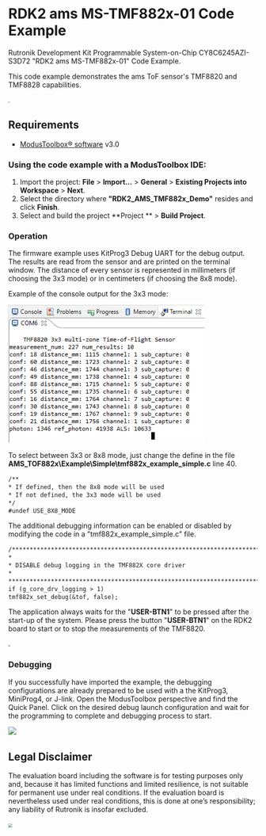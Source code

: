 # RDK2 ams MS-TMF882x-01 Code Example

Rutronik Development Kit Programmable System-on-Chip CY8C6245AZI-S3D72 "RDK2 ams MS-TMF882x-01" Code Example. 

This code example demonstrates the ams ToF sensor's TMF8820 and TMF8828 capabilities.

 <img src="images/rutdevkit_model.png" style="zoom:20%;" />

## Requirements

- [ModusToolbox® software](https://www.infineon.com/cms/en/design-support/tools/sdk/modustoolbox-software/) v3.0

### Using the code example with a ModusToolbox IDE:

1. Import the project: **File** > **Import...** > **General** > **Existing Projects into Workspace** > **Next**.
2. Select the directory where **"RDK2_AMS_TMF882x_Demo"** resides and click  **Finish**.
3. Select and build the project **Project ** > **Build Project**.

### Operation

The firmware example uses KitProg3 Debug UART for the debug output. The results are read from the sensor and are printed on the terminal window. The distance of every sensor is represented in millimeters (if choosing the 3x3 mode) or in centimeters (if choosing the 8x8 mode).

Example of the console output for the 3x3 mode:

<img src="images/tmf8820_info.png" style="zoom:100%;" />

To select between 3x3 or 8x8 mode, just change the define in the file <b>AMS_TOF882x\Example\Simple\tmf882x_example_simple.c</b> line 40.

    /**
    * If defined, then the 8x8 mode will be used
    * If not defined, the 3x3 mode will be used
    */
    #undef USE_8X8_MODE


The additional debugging information can be enabled or disabled by modifying the code in a "tmf882x_example_simple.c" file. 

```
/**************************************************************************
*
* DISABLE debug logging in the TMF882X core driver
*
*************************************************************************/
if (g_core_drv_logging > 1)
tmf882x_set_debug(&tof, false);
```



The application always waits for the "**USER-BTN1**" to be pressed after the start-up of the system. Please press the button "**USER-BTN1**" on the RDK2 board to start or to stop the measurements of the TMF8820.

<img src="images/user_button.png" style="zoom:25%;" />

### Debugging

If you successfully have imported the example, the debugging configurations are already prepared to be used with a the KitProg3, MiniProg4, or J-link. Open the ModusToolbox perspective and find the Quick Panel. Click on the desired debug launch configuration and wait for the programming to  complete and debugging process to start.

<img src="images/debugging.png" style="zoom:100%;" />

## Legal Disclaimer

The evaluation board including the software is for testing purposes only and, because it has limited functions and limited resilience, is not suitable for permanent use under real conditions. If the evaluation board is nevertheless used under real conditions, this is done at one’s responsibility; any liability of Rutronik is insofar excluded. 

<img src="images/rutronik_origin_kaunas.png" style="zoom:50%;" />



